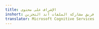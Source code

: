 ```yaml
---
title: الإشراف على محتوى
inshort: فريق مشاركة الملفات آند التخزين
translator: Microsoft Cognitive Services
---
```





